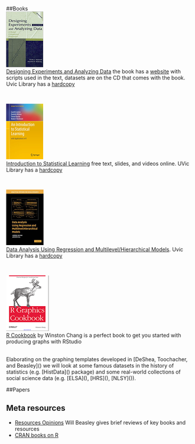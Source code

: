 ##Books 
</br>
[![Maxwell & Delaney](./materials/texts/images/maxwell.png)](http://www.amazon.com/Designing-Experiments-Analyzing-Data-Perspective/dp/0805837183/ref=sr_1_1?ie=UTF8&qid=1435939865&sr=8-1&keywords=maxwell+and+delaney&pebp=1435939865576&perid=1FN4621XSDDF6FZ9EX2N)   
[Designing Experiments and Analyzing Data](http://www.designingexperiments.com/) the book has a [website](http://www.designingexperiments.com/) with  scripts used in the text, datasets are on the CD that comes with the book. Uvic Library has a [hardcopy](http://voyager.library.uvic.ca/vwebv/holdingsInfo?bibId=1337909)

</br>
     
[![ISL](./materials/texts/images/isl.png)](http://www.amazon.com/Introduction-Statistical-Learning-Applications-Statistics/dp/1461471370/ref=sr_1_1?ie=UTF8&qid=1435938322&sr=8-1&keywords=introduction+to+statistical+learning)   
[Introduction to Statistical Learning](http://www-bcf.usc.edu/~gareth/ISL/) free text, slides, and videos online. UVic Library has a [hardcopy](http://voyager.library.uvic.ca/vwebv/holdingsInfo?bibId=3011282)

</br>

[![Gelman & Hill](./materials/texts/images/gelman.png)](http://www.amazon.com/Analysis-Regression-Multilevel-Hierarchical-Models/dp/052168689X/ref=sr_1_1?ie=UTF8&qid=1435941155&sr=8-1&keywords=gelman+and+hill&pebp=1435941155428&perid=00K1D3Y3KKE3XF87ED1B)     
[Data Analysis Using Regression and Multilevel/Hierarchical Models](http://www-bcf.usc.edu/~gareth/ISL/). Uvic Library has a [hardcopy](http://voyager.library.uvic.ca/vwebv/holdingsInfo?bibId=1553520)


</br>

[![R Cookbook](./materials/texts/images/chang.png)](http://www.amazon.ca/R-Graphics-Cookbook-Winston-Chang/dp/1449316956)   
[R Cookbook](http://shop.oreilly.com/product/9780596809164.do) by Winston Chang  is a perfect book to get you started with producing graphs with RStudio


</br>
Elaborating on the graphing templates developed in [DeShea, Toochacher, and Beasley]() we  will look at some famous datasets in the history of statistics (e.g. [HistData]() package) and some real-world collections of social science data (e.g. [ELSA](), [HRS](), [NLSY]()).
  

##Papers

## Meta resources
- [Resources Opinions](https://github.com/OuhscBbmc/RedcapExamplesAndPatterns/blob/master/DocumentationGlobal/ResourcesOpinions.md)  Will Beasley gives  brief reviews of key books and resources    
- [CRAN books on R]()